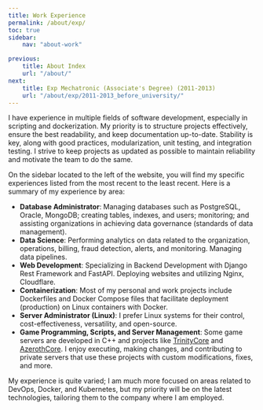 ```yaml
---
title: Work Experience
permalink: /about/exp/
toc: true
sidebar:
    nav: "about-work"

previous:
    title: About Index
    url: "/about/"
next:
    title: Exp Mechatronic (Associate's Degree) (2011-2013)
    url: "/about/exp/2011-2013_before_university/"
---
```


I have experience in multiple fields of software development, especially in scripting and dockerization. My priority is to structure projects effectively, ensure the best readability, and keep documentation up-to-date. Stability is key, along with good practices, modularization, unit testing, and integration testing. I strive to keep projects as updated as possible to maintain reliability and motivate the team to do the same.

On the sidebar located to the left of the website, you will find my specific experiences listed from the most recent to the least recent. Here is a summary of my experience by area:
* **Database Administrator**: Managing databases such as PostgreSQL, Oracle, MongoDB; creating tables, indexes, and users; monitoring; and assisting organizations in achieving data governance (standards of data management).
* **Data Science**: Performing analytics on data related to the organization, operations, billing, fraud detection, alerts, and monitoring. Managing data pipelines.
* **Web Development**: Specializing in Backend Development with Django Rest Framework and FastAPI. Deploying websites and utilizing Nginx, Cloudflare.
* **Containerization**: Most of my personal and work projects include Dockerfiles and Docker Compose files that facilitate deployment (production) on Linux containers with Docker.
* **Server Administrator (Linux)**: I prefer Linux systems for their control, cost-effectiveness, versatility, and open-source.
* **Game Programming, Scripts, and Server Management**: Some game servers are developed in C++ and projects like [TrinityCore](https://www.trinitycore.org/) and [AzerothCore](https://www.azerothcore.org/). I enjoy executing, making changes, and contributing to private servers that use these projects with custom modifications, fixes, and more.


My experience is quite varied; I am much more focused on areas related to DevOps, Docker, and Kubernetes, but my priority will be on the latest technologies, tailoring them to the company where I am employed.
